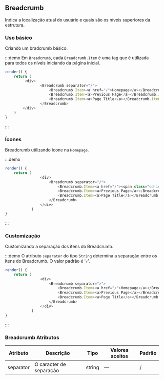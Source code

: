 ## Breadcrumb

Indica a localização atual do usuário e quais são os níveis superiores da estrutura. 

### Uso básico

Criando um bradcrumb básico.

:::demo Em `Breadcrumb`, cada `Breadcrumb.Item` é uma tag que é utilizada para todos os níveis iniciando da página inicial. 
```js
render() {
    return (
         <div>
                <Breadcrumb separator="/">
                    <Breadcrumb.Item><a href="/">Homepage</a></Breadcrumb.Item>
                    <Breadcrumb.Item><a>Previous Page</a></Breadcrumb.Item>
                    <Breadcrumb.Item><a>Page Title</a></Breadcrumb.Item>
                </Breadcrumb>
        </div>  
    )
}
```
:::

### Ícones

Breadcrumb utilizando ícone na `Homepage`.

:::demo 
```js
render() {
    return (
                <div>
                    <Breadcrumb separator="/">
                        <Breadcrumb.Item><a href="/"><span class="cd-icon-s-home"> </span></a></Breadcrumb.Item>
                        <Breadcrumb.Item><a>Previous Page</a></Breadcrumb.Item>
                        <Breadcrumb.Item><a>Page Title</a></Breadcrumb.Item>
                    </Breadcrumb>
                </div>
            )
}
```
:::

### Customização
Customizando a separação dos itens do Breadcrumb.

:::demo O atributo `separator` do tipo `String` determina a separação entre os itens do Breadcrumb. O valor padrão é '`/`'.
```js
render() {
    return (
                <div>
                    <Breadcrumb separator=">">
                        <Breadcrumb.Item><a href="/">Homepage</a></Breadcrumb.Item>
                        <Breadcrumb.Item><a>Previous Page</a></Breadcrumb.Item>
                        <Breadcrumb.Item><a>Page Title</a></Breadcrumb.Item>
                    </Breadcrumb>
                </div>
            )
}
```
:::



### Breadcrumb Atributos
| Atributo      | Descrição | Tipo      | Valores aceitos       | Padrão  |
|---------- |-------------- |---------- |--------------------------------  |-------- |
| separator     | O caracter de separação | string    |  — | / |
